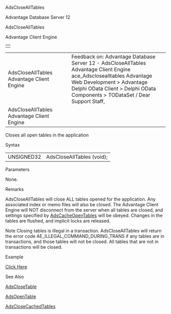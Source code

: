 AdsCloseAllTables




Advantage Database Server 12  

AdsCloseAllTables

Advantage Client Engine

|  |
| --- |
|  |

|  |  |  |  |  |
| --- | --- | --- | --- | --- |
| AdsCloseAllTables  Advantage Client Engine |  |  | Feedback on: Advantage Database Server 12 - AdsCloseAllTables Advantage Client Engine ace\_Adsclosealltables Advantage Web Development > Advantage Delphi OData Client > Delphi OData Components > TODataSet / Dear Support Staff, |  |
| AdsCloseAllTables  Advantage Client Engine |  |  |  |  |

Closes all open tables in the application

Syntax

|  |  |
| --- | --- |
| UNSIGNED32 | AdsCloseAllTables (void); |

Parameters

None.

Remarks

AdsCloseAllTables will close ALL tables opened for the application. Any associated index or memo files will also be closed. The Advantage Client Engine will NOT disconnect from the server when all tables are closed, and settings specified by [AdsCacheOpenTables](ace_adscacheopentables.htm) will be obeyed. Changes in the tables are flushed, and implicit locks are released.

Note Closing tables is illegal in a transaction. AdsCloseAllTables will return the error code AE\_ILLEGAL\_COMMAND\_DURING\_TRANS if any tables are in transactions, and those tables will not be closed. All tables that are not in transactions will be closed.

Example

[Click Here](ace_examples.htm#adsclosealltablesexample)

See Also

[AdsCloseTable](ace_adsclosetable.htm)

[AdsOpenTable](ace_adsopentable.htm)

[AdsCloseCachedTables](ace_adsclosecachedtables.htm)